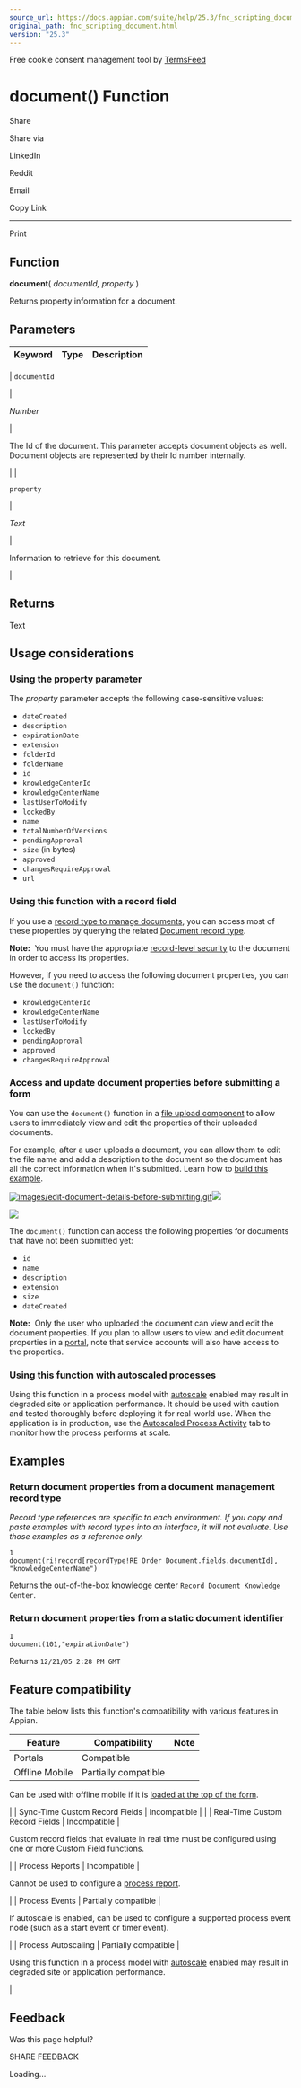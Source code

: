 ```yaml
---
source_url: https://docs.appian.com/suite/help/25.3/fnc_scripting_document.html
original_path: fnc_scripting_document.html
version: "25.3"
---
```


Free cookie consent management tool by [TermsFeed](https://www.termsfeed.com/)

# document() Function

Share

Share via

LinkedIn

Reddit

Email

Copy Link

* * *

Print

## Function

**document**( _documentId, property_ )

Returns property information for a document.

## Parameters

| Keyword | Type | Description |
| --- | --- | --- |
|
`documentId`

 |

_Number_

 |

The Id of the document. This parameter accepts document objects as well. Document objects are represented by their Id number internally.

 |
|

`property`

 |

_Text_

 |

Information to retrieve for this document.

 |

## Returns

Text

## Usage considerations

### Using the property parameter

The _property_ parameter accepts the following case-sensitive values:

-   `dateCreated`
-   `description`
-   `expirationDate`
-   `extension`
-   `folderId`
-   `folderName`
-   `id`
-   `knowledgeCenterId`
-   `knowledgeCenterName`
-   `lastUserToModify`
-   `lockedBy`
-   `name`
-   `totalNumberOfVersions`
-   `pendingApproval`
-   `size` (in bytes)
-   `approved`
-   `changesRequireApproval`
-   `url`

### Using this function with a record field

If you use a [record type to manage documents](manage-docs-with-records.html), you can access most of these properties by querying the related [Document record type](document-record-type.html).

**Note:**  You must have the appropriate [record-level security](record-level-security.html) to the document in order to access its properties.

However, if you need to access the following document properties, you can use the `document()` function:

-   `knowledgeCenterId`
-   `knowledgeCenterName`
-   `lastUserToModify`
-   `lockedBy`
-   `pendingApproval`
-   `approved`
-   `changesRequireApproval`

### Access and update document properties before submitting a form

You can use the `document()` function in a [file upload component](File_Upload_Component.html) to allow users to immediately view and edit the properties of their uploaded documents.

For example, after a user uploads a document, you can allow them to edit the file name and add a description to the document so the document has all the correct information when it's submitted. Learn how to [build this example](File_Upload_Component.html#file-upload-in-a-start-form-or-task).

[![images/edit-document-details-before-submitting.gif](images/edit-document-details-before-submitting.gif)![](/suite/help/25.3/images/rn/zoom_magnify_center.png)](#img39)

[![](images/edit-document-details-before-submitting.gif)](#_)

The `document()` function can access the following properties for documents that have not been submitted yet:

-   `id`
-   `name`
-   `description`
-   `extension`
-   `size`
-   `dateCreated`

**Note:**  Only the user who uploaded the document can view and edit the document properties. If you plan to allow users to view and edit document properties in a [portal](portals-service-accounts.html), note that service accounts will also have access to the properties.

### Using this function with autoscaled processes

Using this function in a process model with [autoscale](autoscale-processes.html) enabled may result in degraded site or application performance. It should be used with caution and tested thoroughly before deploying it for real-world use. When the application is in production, use the [Autoscaled Process Activity](monitoring-autoscaled-processes.html) tab to monitor how the process performs at scale.

## Examples

### Return document properties from a document management record type

_Record type references are specific to each environment. If you copy and paste examples with record types into an interface, it will not evaluate. Use those examples as a reference only._

```
1
document(ri!record[recordType!RE Order Document.fields.documentId], "knowledgeCenterName")
```

Returns the out-of-the-box knowledge center `Record Document Knowledge Center`.

### Return document properties from a static document identifier

```
1
document(101,"expirationDate")
```

Returns `12/21/05 2:28 PM GMT`

## Feature compatibility

The table below lists this function's compatibility with various features in Appian.

| Feature | Compatibility | Note |
| --- | --- | --- |
| Portals | Compatible |  |
| Offline Mobile | Partially compatible |
Can be used with offline mobile if it is [loaded at the top of the form](offline-mobile-design-best-practices.html#working-with-partially-compatible-functions).

 |
| Sync-Time Custom Record Fields | Incompatible |  |
| Real-Time Custom Record Fields | Incompatible |

Custom record fields that evaluate in real time must be configured using one or more Custom Field functions.

 |
| Process Reports | Incompatible |

Cannot be used to configure a [process report](Process_Reports.html).

 |
| Process Events | Partially compatible |

If autoscale is enabled, can be used to configure a supported process event node (such as a start event or timer event).

 |
| Process Autoscaling | Partially compatible |

Using this function in a process model with [autoscale](autoscale-processes.html) enabled may result in degraded site or application performance.

 |

## Feedback

Was this page helpful?

SHARE FEEDBACK

Loading...